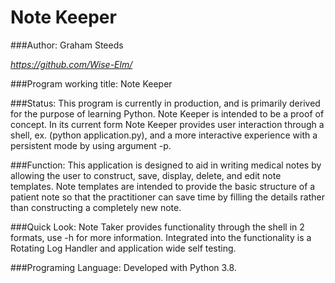 # Note Keeper

###Author:
Graham Steeds

*https://github.com/Wise-Elm/*

###Program working title: 
Note Keeper

###Status:
This program is currently in production, and is primarily derived for the purpose of learning Python. Note Keeper is
intended to be a proof of concept. In its current form Note Keeper provides user interaction through a shell,
ex. (python application.py), and a more interactive experience with a persistent mode by using argument -p.

###Function:
This application is designed to aid in writing medical notes by allowing the user to construct, save, display, 
delete, and edit note templates. Note templates are intended to provide the basic structure of a patient note so that 
the practitioner can save time by filling the details rather than constructing a completely new note.

###Quick Look:
Note Taker provides functionality through the shell in 2 formats, use -h for more information. Integrated into the 
functionality is a Rotating Log Handler and application wide self testing.

###Programing Language:
Developed with Python 3.8.
